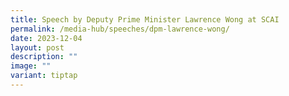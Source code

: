 ```yaml
---
title: Speech by Deputy Prime Minister Lawrence Wong at SCAI
permalink: /media-hub/speeches/dpm-lawrence-wong/
date: 2023-12-04
layout: post
description: ""
image: ""
variant: tiptap
---
```

